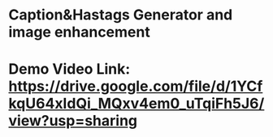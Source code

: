 # Caption&Hastags Generator and image enhancement

# Demo Video Link: https://drive.google.com/file/d/1YCfkqU64xIdQi_MQxv4em0_uTqiFh5J6/view?usp=sharing
